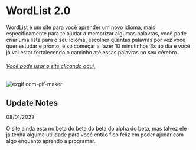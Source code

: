 # WordList 2.0

WordList é um site para você aprender um novo idioma, mais especificamente para te ajudar a memorizar algumas palavras, você pode criar uma lista para o seu idioma, escolher quantas palavras por vez você quer estudar e pronto, é so começar a fazer 10 minutinhos 3x ao dia e você já vai estar fortalecendo o caminho até essas palavras no seu cérebro.

###### [Você pode usar o site clicando aqui.](https://wordlist-rafael.vercel.app/)

![ezgif com-gif-maker](https://user-images.githubusercontent.com/88716893/148652576-eaae40b4-b196-4c88-bdc1-c2383c07f048.gif)

## Update Notes
08/01/2022

O site ainda esta no beta do beta do beta do alpha do beta, mas talvez ele já tenha alguma utilidade para você então fico feliz em poder ajudar com algo enquanto aprendo a programar.
